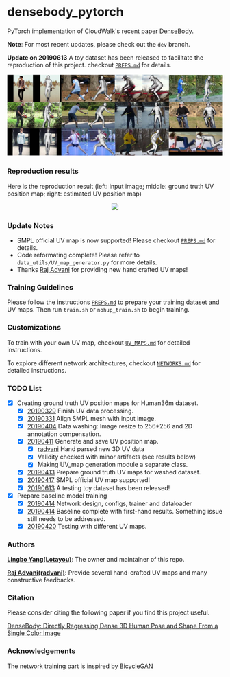# densebody_pytorch
PyTorch implementation of CloudWalk's recent paper [DenseBody](https://arxiv.org/abs/1903.10153v3).

**Note**: For most recent updates, please check out the `dev` branch.

**Update on 20190613** A toy dataset has been released to facilitate the reproduction of this project. checkout [`PREPS.md`](PREPS.md) for details.

![paper teaser](teaser/teaser.jpg)

### Reproduction results

Here is the reproduction result (left: input image; middle: ground truth UV position map; right: estimated UV position map)

<div align="center">
  <img src="https://user-images.githubusercontent.com/33449901/56275710-cce07800-6133-11e9-9507-cfc347a51006.png" width="800px" />
</div>

### Update Notes
- SMPL official UV map is now supported! Please checkout [`PREPS.md`](PREPS.md) for details.
- Code reformating complete! Please refer to `data_utils/UV_map_generator.py` for more details.
- Thanks [Raj Advani](https://github.com/radvani) for providing new hand crafted UV maps!

### Training Guidelines
Please follow the instructions [`PREPS.md`](PREPS.md) to prepare your training dataset and UV maps. Then run `train.sh` or `nohup_train.sh` to begin training. 

### Customizations

To train with your own UV map, checkout [`UV_MAPS.md`](UV_MAPS.md) for detailed instructions.

To explore different network architectures, checkout [`NETWORKS.md`](NETWORKS.md) for detailed instructions.

### TODO List
- [x] Creating ground truth UV position maps for Human36m dataset.
    - [x] [20190329]() Finish UV data processing.
    - [x] [20190331]() Align SMPL mesh with input image.
    - [x] [20190404]() Data washing: Image resize to 256*256 and 2D annotation compensation.
    - [x] [20190411]() Generate and save UV position map.
        - [x] [radvani](https://github.com/radvani) Hand parsed new 3D UV data
        - [x] Validity checked with minor artifacts (see results below)
        - [x] Making UV_map generation module a separate class.
    - [x] [20190413]() Prepare ground truth UV maps for washed dataset.
    - [x] [20190417]() SMPL official UV map supported!
    - [x] [20190613]() A testing toy dataset has been released!
    
- [x] Prepare baseline model training
    - [x] [20190414]() Network design, configs, trainer and dataloader
    - [x] [20190414]() Baseline complete with first-hand results. Something issue still needs to be addressed.
    - [x] [20190420]() Testing with different UV maps.

### Authors
**[Lingbo Yang(Lotayou)](https://github.com/Lotayou)**: The owner and maintainer of this repo.

**[Raj Advani(radvani)](https://github.com/radvani)**: Provide several hand-crafted UV maps and many constructive feedbacks.

### Citation
Please consider citing the following paper if you find this project useful.

[DenseBody: Directly Regressing Dense 3D Human Pose and Shape From a Single Color Image](https://arxiv.org/abs/1903.10153v3)

### Acknowledgements
The network training part is inspired by [BicycleGAN](https://github.com/junyanz/BicycleGAN)
